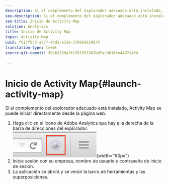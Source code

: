 ```yaml
---
description: Si el complemento del explorador adecuado está instalado, Activity Map se puede iniciar directamente desde la página web.
seo-description: Si el complemento del explorador adecuado está instalado, Mapa de actividades se puede iniciar directamente desde la página web.
seo-title: Inicio de Activity Map
solution: Analytics
title: Inicio de Activity Map
topic: Activity Map
uuid: f617fbc3-a577-4bd2-a316-578959219874
translation-type: tm+mt
source-git-commit: 38eb2298a2fc351591542bdfac9016ce4497c484

---
```



# Inicio de Activity Map{#launch-activity-map}

Si el complemento del explorador adecuado está instalado, Activity Map se puede iniciar directamente desde la página web.

1. Haga clic en el icono de Adobe Analytics que hay a la derecha de la barra de direcciones del explorador:\
   ![](assets/an_icon.png){width="90px"}
1. Inicie sesión con su empresa, nombre de usuario y contraseña de inicio de sesión.
1. La aplicación se abrirá y se verán la barra de herramientas y las superposiciones.

